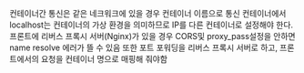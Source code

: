 컨테이너간 통신은 같은 네크워크에 있을 경우 컨테이너 이름으로 통신
컨테이너에서 localhost는 컨테이너의 가상 환경을 의미하므로 IP를 다른 컨테이너로 설정해야 한다.
프론트에 리버스 프록시 서버(Nginx)가 있을 경우 CORS및 proxy_pass설정을 안하면 name resolve 에러가 뜰 수 있음 또한 포트 포워딩을 리버스 프록시 서버로 하고, 프론트에서의 요청을 컨테이너 명으로 매핑해 줘야함
